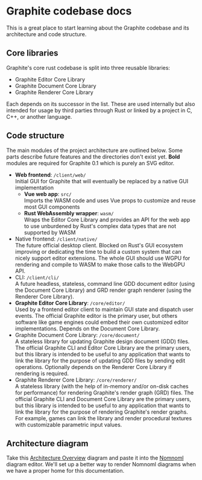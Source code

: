 # Graphite codebase docs

This is a great place to start learning about the Graphite codebase and its architecture and code structure.

## Core libraries

Graphite's core rust codebase is split into three reusable libraries:

- Graphite Editor Core Library
- Graphite Document Core Library
- Graphite Renderer Core Library

Each depends on its successor in the list. These are used internally but also intended for usage by third parties through Rust or linked by a project in C, C++, or another language.

## Code structure

The main modules of the project architecture are outlined below. Some parts describe future features and the directories don't exist yet. **Bold** modules are required for Graphite 0.1 which is purely an SVG editor.

- **Web frontend**: `/client/web/`  
  Initial GUI for Graphite that will eventually be replaced by a native GUI implementation
	- **Vue web app**: `src/`  
	  Imports the WASM code and uses Vue props to customize and reuse most GUI components
	- **Rust WebAssembly wrapper**: `wasm/`  
	  Wraps the Editor Core Library and provides an API for the web app to use unburdened by Rust's complex data types that are not supported by WASM
- Native frontend: `/client/native/`  
  The future official desktop client. Blocked on Rust's GUI ecosystem improving or dedicating the time to build a custom system that can nicely support editor extensions. The whole GUI should use WGPU for rendering and compile to WASM to make those calls to the WebGPU API.
- CLI: `/client/cli/`  
  A future headless, stateless, command line GDD document editor (using the Document Core Library) and GRD render graph renderer (using the Renderer Core Library).
- **Graphite Editor Core Library**: `/core/editor/`  
  Used by a frontend editor client to maintain GUI state and dispatch user events. The official Graphite editor is the primary user, but others software like game engines could embed their own customized editor implementations. Depends on the Document Core Library.
- Graphite Document Core Library: `/core/document/`  
  A stateless library for updating Graphite design document (GDD) files. The official Graphite CLI and Editor Core Library are the primary users, but this library is intended to be useful to any application that wants to link the library for the purpose of updating GDD files by sending edit operations. Optionally depends on the Renderer Core Library if rendering is required.
- Graphite Renderer Core Library: `/core/renderer/`  
  A stateless library (with the help of in-memory and/or on-disk caches for performance) for rendering Graphite's render graph (GRD) files. The official Graphite CLI and Document Core Library are the primary users, but this library is intended to be useful to any application that wants to link the library for the purpose of rendering Graphite's render graphs. For example, games can link the library and render procedural textures with customizable parametric input values.

## Architecture diagram

Take this [Architecture Overview](architecture-overview.nomnoml) diagram and paste it into the [Nomnoml](https://nomnoml.com/) diagram editor. We'll set up a better way to render Nomnoml diagrams when we have a proper home for this documentation.